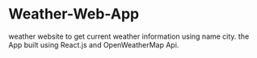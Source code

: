 # Weather-Web-App
weather website to get current weather information using name city.
the App built using React.js and OpenWeatherMap Api.

